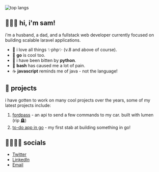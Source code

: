 <img src="https://github-readme-stats.vercel.app/api/top-langs/?username=samuel-fonseca&layout=compact&theme=transparent" alt="top langs" />

## 🧑🏽‍🚀 hi, i'm sam!

i'm a husband, a dad, and a fullstack web developer currently focused on building scalable laravel applications.

- 🐘 i love all things ✨php✨ (v.8 and above of course).
- 🦫 **go** is cool too.
- 🐍 i have been bitten by **python**.
- 💾 **bash** has caused me a lot of pain.
- ☕️ **javascript** reminds me of java - not the language!

## 🔭 projects

i have gotten to work on many cool projects over the years, some of my latest projects include:

1. [fordpass](https://github.com/samuel-fonseca/fordpass) -  an api to send a few commands to my car. built with lumen (rip 🪦)
2. [to-do app in go](https://github.com/samuel-fonseca/task-manager-api) - my first stab at building something in go!

## 🫸🏼🫷🏼 socials

- [Twitter](https://x.com/oneofthesamuels)
- [LinkedIn](https://www.linkedin.com/in/sam-fonseca/)
- [Email](mailto:samuel.fonseca@protonmail.com?subject=Hello\+from\+Github)

<!--
**samuel-fonseca/samuel-fonseca** is a ✨ _special_ ✨ repository because its `README.md` (this file) appears on your GitHub profile.

Here are some ideas to get you started:

- 🔭 I’m currently working on ...
- 🌱 I’m currently learning ...
- 👯 I’m looking to collaborate on ...
- 🤔 I’m looking for help with ...
- 💬 Ask me about ...
- 📫 How to reach me: ...
- 😄 Pronouns: ...
- ⚡ Fun fact: ...
-->
